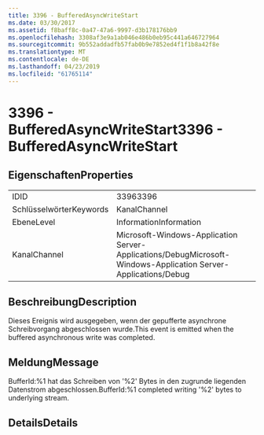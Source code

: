 ```yaml
---
title: 3396 - BufferedAsyncWriteStart
ms.date: 03/30/2017
ms.assetid: f8baff8c-0a47-47a6-9997-d3b178176bb9
ms.openlocfilehash: 3308af3e9a1ab046e486b0eb95c441a646727964
ms.sourcegitcommit: 9b552addadfb57fab0b9e7852ed4f1f1b8a42f8e
ms.translationtype: MT
ms.contentlocale: de-DE
ms.lasthandoff: 04/23/2019
ms.locfileid: "61765114"
---
```

# <a name="3396---bufferedasyncwritestart"></a><span data-ttu-id="93d8a-102">3396 - BufferedAsyncWriteStart</span><span class="sxs-lookup"><span data-stu-id="93d8a-102">3396 - BufferedAsyncWriteStart</span></span>
## <a name="properties"></a><span data-ttu-id="93d8a-103">Eigenschaften</span><span class="sxs-lookup"><span data-stu-id="93d8a-103">Properties</span></span>  
  
|||  
|-|-|  
|<span data-ttu-id="93d8a-104">ID</span><span class="sxs-lookup"><span data-stu-id="93d8a-104">ID</span></span>|<span data-ttu-id="93d8a-105">3396</span><span class="sxs-lookup"><span data-stu-id="93d8a-105">3396</span></span>|  
|<span data-ttu-id="93d8a-106">Schlüsselwörter</span><span class="sxs-lookup"><span data-stu-id="93d8a-106">Keywords</span></span>|<span data-ttu-id="93d8a-107">Kanal</span><span class="sxs-lookup"><span data-stu-id="93d8a-107">Channel</span></span>|  
|<span data-ttu-id="93d8a-108">Ebene</span><span class="sxs-lookup"><span data-stu-id="93d8a-108">Level</span></span>|<span data-ttu-id="93d8a-109">Information</span><span class="sxs-lookup"><span data-stu-id="93d8a-109">Information</span></span>|  
|<span data-ttu-id="93d8a-110">Kanal</span><span class="sxs-lookup"><span data-stu-id="93d8a-110">Channel</span></span>|<span data-ttu-id="93d8a-111">Microsoft-Windows-Application Server-Applications/Debug</span><span class="sxs-lookup"><span data-stu-id="93d8a-111">Microsoft-Windows-Application Server-Applications/Debug</span></span>|  
  
## <a name="description"></a><span data-ttu-id="93d8a-112">Beschreibung</span><span class="sxs-lookup"><span data-stu-id="93d8a-112">Description</span></span>  
 <span data-ttu-id="93d8a-113">Dieses Ereignis wird ausgegeben, wenn der gepufferte asynchrone Schreibvorgang abgeschlossen wurde.</span><span class="sxs-lookup"><span data-stu-id="93d8a-113">This event is emitted when the buffered asynchronous write was completed.</span></span>  
  
## <a name="message"></a><span data-ttu-id="93d8a-114">Meldung</span><span class="sxs-lookup"><span data-stu-id="93d8a-114">Message</span></span>  
 <span data-ttu-id="93d8a-115">BufferId:%1 hat das Schreiben von '%2' Bytes in den zugrunde liegenden Datenstrom abgeschlossen.</span><span class="sxs-lookup"><span data-stu-id="93d8a-115">BufferId:%1 completed writing '%2' bytes to underlying stream.</span></span>  
  
## <a name="details"></a><span data-ttu-id="93d8a-116">Details</span><span class="sxs-lookup"><span data-stu-id="93d8a-116">Details</span></span>
